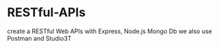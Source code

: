 # RESTful-APIs
create a RESTful Web APIs with Express, Node.js Mongo Db
we also use Postman and Studio3T 
